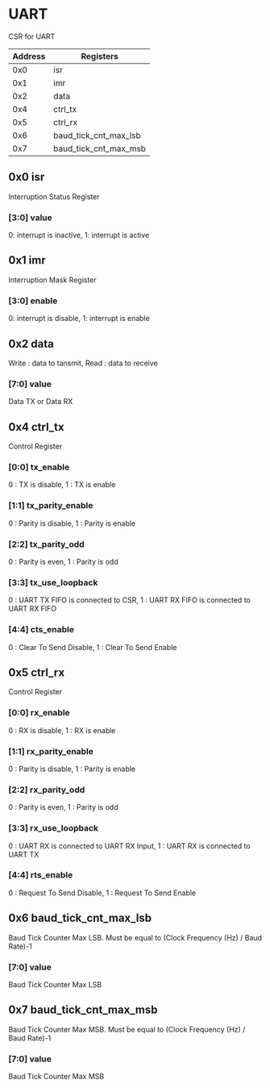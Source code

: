 # UART
CSR for UART

| Address | Registers |
|---------|-----------|
|0x0|isr|
|0x1|imr|
|0x2|data|
|0x4|ctrl_tx|
|0x5|ctrl_rx|
|0x6|baud_tick_cnt_max_lsb|
|0x7|baud_tick_cnt_max_msb|

## 0x0 isr
Interruption Status Register

### [3:0] value
0: interrupt is inactive, 1: interrupt is active

## 0x1 imr
Interruption Mask Register

### [3:0] enable
0: interrupt is disable, 1: interrupt is enable

## 0x2 data
Write : data to tansmit, Read : data to receive

### [7:0] value
Data TX or Data RX

## 0x4 ctrl_tx
Control Register

### [0:0] tx_enable
0 : TX is disable, 1 : TX is enable

### [1:1] tx_parity_enable
0 : Parity is disable, 1 : Parity is enable

### [2:2] tx_parity_odd
0 : Parity is even, 1 : Parity is odd

### [3:3] tx_use_loopback
0 : UART TX FIFO is connected to CSR, 1 : UART RX FIFO is connected to UART RX FIFO

### [4:4] cts_enable
0 : Clear To Send Disable, 1 : Clear To Send Enable

## 0x5 ctrl_rx
Control Register

### [0:0] rx_enable
0 : RX is disable, 1 : RX is enable

### [1:1] rx_parity_enable
0 : Parity is disable, 1 : Parity is enable

### [2:2] rx_parity_odd
0 : Parity is even, 1 : Parity is odd

### [3:3] rx_use_loopback
0 : UART RX is connected to UART RX Input, 1 : UART RX is connected to UART TX

### [4:4] rts_enable
0 : Request To Send Disable, 1 : Request To Send Enable

## 0x6 baud_tick_cnt_max_lsb
Baud Tick Counter Max LSB. Must be equal to (Clock Frequency (Hz) / Baud Rate)-1

### [7:0] value
Baud Tick Counter Max LSB

## 0x7 baud_tick_cnt_max_msb
Baud Tick Counter Max MSB. Must be equal to (Clock Frequency (Hz) / Baud Rate)-1

### [7:0] value
Baud Tick Counter Max MSB

